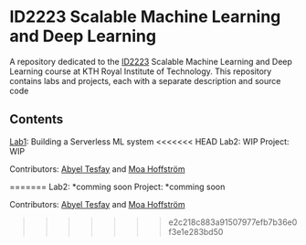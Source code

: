 # ID2223 Scalable Machine Learning and Deep Learning
A repository dedicated to the [ID2223](https://www.kth.se/student/kurser/kurs/ID2223?l=en) Scalable Machine Learning and Deep Learning course at KTH Royal Institute of Technology. This repository contains labs and projects, each with a separate description and source code

## Contents

[Lab1](https://github.com/AbyelT/ID2223-Scalable-ML-and-DL/tree/main/Lab1): Building a Serverless ML system
<<<<<<< HEAD
Lab2: WIP
Project: WIP

Contributors: [Abyel Tesfay](https://github.com/AbyelT) and [Moa Hoffström]()

=======
Lab2: *comming soon
Project: *comming soon

Contributors: [Abyel Tesfay](https://github.com/AbyelT) and [Moa Hoffström]()
>>>>>>> e2c218c883a91507977efb7b36e0f3e1e283bd50
